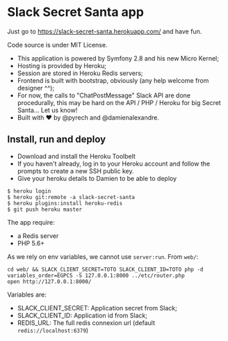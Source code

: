 # Slack Secret Santa app

Just go to https://slack-secret-santa.herokuapp.com/ and have fun.

Code source is under MIT License.

- This application is powered by Symfony 2.8 and his new Micro Kernel;
- Hosting is provided by Heroku;
- Session are stored in Heroku Redis servers;
- Frontend is built with bootstrap, obviously (any help welcome from designer ^^);
- For now, the calls to "ChatPostMessage" Slack API are done procedurally, this may be hard on the API / PHP / Heroku for big Secret Santa... Let us know!
- Built with ♥ by @pyrech and @damienalexandre.

## Install, run and deploy

- Download and install the Heroku Toolbelt 
- If you haven't already, log in to your Heroku account and follow the prompts to create a new SSH public key.
- Give your heroku details to Damien to be able to deploy

```
$ heroku login
$ heroku git:remote -a slack-secret-santa
$ heroku plugins:install heroku-redis
$ git push heroku master
```

The app require:

- a Redis server
- PHP 5.6+

As we rely on env variables, we cannot use `server:run`. From `web/`:

    cd web/ && SLACK_CLIENT_SECRET=TOTO SLACK_CLIENT_ID=TOTO php -d variables_order=EGPCS -S 127.0.0.1:8000 ../etc/router.php
    open http://127.0.0.1:8000/
    
Variables are:

- SLACK_CLIENT_SECRET: Application secret from Slack;
- SLACK_CLIENT_ID: Application id from Slack;
- REDIS_URL: The full redis connexion url (default `redis://localhost:6379`)
